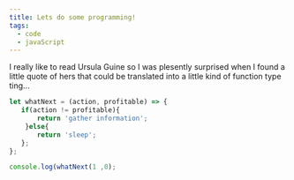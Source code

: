 ```yaml
---
title: Lets do some programming!
tags:
  - code
  - javaScript
---
```



I really like to read Ursula Guine so I was plesently surprised when I found a
little quote of hers that could be translated into a little kind of function
type ting...



``` js
let whatNext = (action, profitable) => {
   if(action != profitable){
	   return 'gather information';
    }else{
	   return 'sleep';
   };
};

console.log(whatNext(1 ,0);

```

